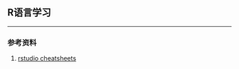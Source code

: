 ##  R语言学习

---

### 参考资料
1. [rstudio cheatsheets](https://gitee.com/yejinlei-mirror/rstudio-cheatsheets)